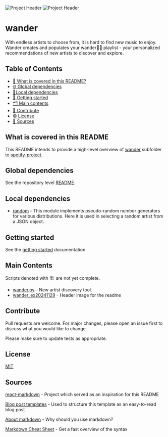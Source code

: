 ![Project Header](wander.png)
![Project Header](wander_ex20241129.png)

# wander

With endless artists to choose from, it is hard to find new music to enjoy. Wander creates and populates your wander👣🪩 playlist - your personalized recommendations of new artists to discover and explore. 

## Table of Contents

*   [🙋 What is covered in this README?](#what-is-covered-in-this-readme)
*   [🌐 Global dependencies](#global-dependencies)
*   [📍Local dependencies](#local-dependencies)
*   [🚀 Getting started](#getting-started)
*   [🗂️ Main contents](#main-contents)
*   [🤝 Contribute](#contribute)
*   [©️ License](#license)
*   [🔌 Sources](#sources)

## What is covered in this README
This README intends to provide a high-level overview of [wander](https://github.com/ndcarlos/spotify-project/tree/main/wander) subfolder to [spotify-project](https://github.com/ndcarlos/spotify-project/tree/main). 

## Global dependencies
See the repository level [README](https://github.com/ndcarlos/spotify-project/blob/main/README.md).

## Local dependencies
* [random](https://docs.python.org/3/library/random.html#random.choice) - This module implements pseudo-random number generators for various distributions. Here it is used in selecting a random artist from a JSON object.

## Getting started
See the [getting started](https://github.com/ndcarlos/spotify-project/blob/main/wander/gettingstarted.md) documentation.


## Main Contents
Scripts denoted with 🏗️ are not yet complete.
* [wander.py](https://github.com/ndcarlos/spotify-project/blob/main/wander/wander.py) - New artist discovery tool.
* [wander_ex20241129](https://github.com/ndcarlos/spotify-project/blob/main/wander/wander_ex20241129.png) - Header image for the readme



## Contribute
Pull requests are welcome. For major changes, please open an issue first to discuss what you would like to change.

Please make sure to update tests as appropriate.

## License
[MIT](https://choosealicense.com/licenses/mit/)

## Sources

[react-markdown][react-markdown] - Project which served as an inspiration for this README

[Blog post templates][blog-post-templates] - Used to structure this template as an easy-to-read blog post

[About markdown][about-markdown] - Why should you use markdown?

[Markdown Cheat Sheet][markdown-cheatsheet] - Get a fast overview of the syntax

[//]: # "Source definitions"
[react-markdown]: https://github.com/remarkjs/react-markdown "React-markdown project"
[blog-post-templates]: https://backlinko.com/hub/content/blog-post-templates "Backlinko blog post templates"
[about-markdown]: https://www.markdownguide.org/getting-started/ "Introduction to markdown"
[markdown-cheatsheet]: https://www.markdownguide.org/cheat-sheet/ "Markdown Cheat Sheet"

